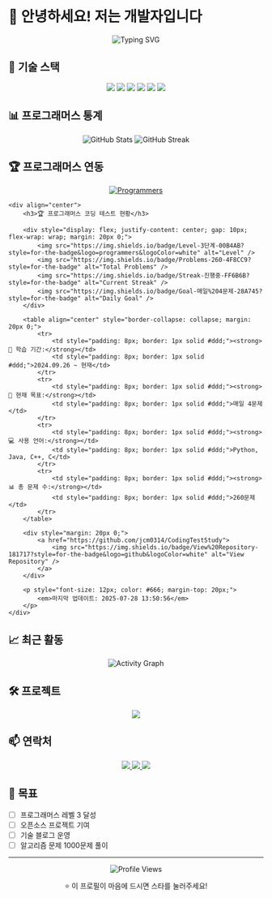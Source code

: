 # 👋 안녕하세요! 저는 개발자입니다

<div align="center">
  <img src="https://readme-typing-svg.herokuapp.com?font=Fira+Code&pause=1000&color=4F8CC9&center=true&vCenter=true&width=435&lines=Hello%2C+I'm+a+Developer!;%EC%95%88%EB%85%95%ED%95%98%EC%84%B8%EC%9A%94!;%EA%B0%9C%EB%B0%9C%EC%9E%90%EC%9E%85%EB%8B%88%EB%8B%A4!" alt="Typing SVG" />
</div>

## 🚀 기술 스택

<div align="center">
  <img src="https://img.shields.io/badge/JavaScript-F7DF1E?style=for-the-badge&logo=javascript&logoColor=black" />
  <img src="https://img.shields.io/badge/TypeScript-007ACC?style=for-the-badge&logo=typescript&logoColor=white" />
  <img src="https://img.shields.io/badge/React-20232A?style=for-the-badge&logo=react&logoColor=61DAFB" />
  <img src="https://img.shields.io/badge/Node.js-43853D?style=for-the-badge&logo=node.js&logoColor=white" />
  <img src="https://img.shields.io/badge/Python-3776AB?style=for-the-badge&logo=python&logoColor=white" />
  <img src="https://img.shields.io/badge/Java-ED8B00?style=for-the-badge&logo=openjdk&logoColor=white" />
</div>

## 📊 프로그래머스 통계

<div align="center">
  <img src="https://github-readme-stats.vercel.app/api?username=jcm0314&show_icons=true&theme=radical" alt="GitHub Stats" />
  <img src="https://github-readme-streak-stats.herokuapp.com/?user=jcm0314&theme=radical" alt="GitHub Streak" />
</div>

## 🏆 프로그래머스 연동

<div align="center">
  <a href="https://programmers.co.kr/">
    <img src="https://img.shields.io/badge/Programmers-00B4AB?style=for-the-badge&logo=programmers&logoColor=white" alt="Programmers" />
  </a>
</div>

<!-- 프로그래머스 통계는 API나 웹 스크래핑을 통해 동적으로 업데이트됩니다 -->

    <div align="center">
        <h3>🏆 프로그래머스 코딩 테스트 현황</h3>
        
        <div style="display: flex; justify-content: center; gap: 10px; flex-wrap: wrap; margin: 20px 0;">
            <img src="https://img.shields.io/badge/Level-3단계-00B4AB?style=for-the-badge&logo=programmers&logoColor=white" alt="Level" />
            <img src="https://img.shields.io/badge/Problems-260-4F8CC9?style=for-the-badge" alt="Total Problems" />
            <img src="https://img.shields.io/badge/Streak-진행중-FF6B6B?style=for-the-badge" alt="Current Streak" />
            <img src="https://img.shields.io/badge/Goal-매일%204문제-28A745?style=for-the-badge" alt="Daily Goal" />
        </div>
        
        <table align="center" style="border-collapse: collapse; margin: 20px 0;">
            <tr>
                <td style="padding: 8px; border: 1px solid #ddd;"><strong>📅 학습 기간:</strong></td>
                <td style="padding: 8px; border: 1px solid #ddd;">2024.09.26 ~ 현재</td>
            </tr>
            <tr>
                <td style="padding: 8px; border: 1px solid #ddd;"><strong>🎯 현재 목표:</strong></td>
                <td style="padding: 8px; border: 1px solid #ddd;">매일 4문제</td>
            </tr>
            <tr>
                <td style="padding: 8px; border: 1px solid #ddd;"><strong>💻 사용 언어:</strong></td>
                <td style="padding: 8px; border: 1px solid #ddd;">Python, Java, C++, C</td>
            </tr>
            <tr>
                <td style="padding: 8px; border: 1px solid #ddd;"><strong>📊 총 문제 수:</strong></td>
                <td style="padding: 8px; border: 1px solid #ddd;">260문제</td>
            </tr>
        </table>
        
        <div style="margin: 20px 0;">
            <a href="https://github.com/jcm0314/CodingTestStudy">
                <img src="https://img.shields.io/badge/View%20Repository-181717?style=for-the-badge&logo=github&logoColor=white" alt="View Repository" />
            </a>
        </div>
        
        <p style="font-size: 12px; color: #666; margin-top: 20px;">
            <em>마지막 업데이트: 2025-07-28 13:50:56</em>
        </p>
    </div>
    
## 📈 최근 활동

<div align="center">
  <img src="https://github-readme-activity-graph.vercel.app/graph?username=jcm0314&theme=react-dark" alt="Activity Graph" />
</div>

## 🛠️ 프로젝트

<div align="center">
  <a href="https://github.com/jcm0314">
    <img src="https://github-readme-stats.vercel.app/api/pin/?username=jcm0314&repo=jcm0314&theme=radical" />
  </a>
</div>

## 📫 연락처

<div align="center">
  <a href="mailto:jcm03141@gmail.com">
    <img src="https://img.shields.io/badge/Email-D14836?style=for-the-badge&logo=gmail&logoColor=white" />
  </a>
  <a href="https://www.linkedin.com/in/%EC%B2%9C%EB%AA%85-%EC%9E%A5-186960376/">
    <img src="https://img.shields.io/badge/LinkedIn-0077B5?style=for-the-badge&logo=linkedin&logoColor=white" />
  </a>
  <a href="https://blog.naver.com/your-blog">
    <img src="https://img.shields.io/badge/Blog-03C75A?style=for-the-badge&logo=naver&logoColor=white" />
  </a>
</div>

## 🎯 목표

- [ ] 프로그래머스 레벨 3 달성
- [ ] 오픈소스 프로젝트 기여
- [ ] 기술 블로그 운영
- [ ] 알고리즘 문제 1000문제 풀이

---

<div align="center">
  <img src="https://komarev.com/ghpvc/?username=jcm0314&style=flat-square&color=blue" alt="Profile Views" />
  <p>⭐ 이 프로필이 마음에 드시면 스타를 눌러주세요!</p>
</div>

